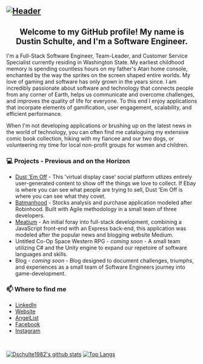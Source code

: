 ## [![Header](https://user-images.githubusercontent.com/65473402/99856310-8a67f400-2b3d-11eb-88a2-bf088bfc7c22.png)](https://dschulte1982.github.io)

<h2 align="center">Welcome to my GitHub profile! My name is Dustin Schulte, and I'm a Software Engineer.</h2>
<p>I'm a Full-Stack Software Engineer, Team-Leader, and Customer Service Specialist currently residing in Washington State.
My earliest childhood memory is spending countless hours on my father's Atari home console, enchanted by the way the sprites on the screen shaped entire worlds. My love of gaming and software has only grown in the years since. I am incredibly passionate about software and technology that connects people from any corner of Earth, helps us communicate and overcome challenges, and improves the quality of life for everyone. To this end I enjoy applications that incorpate elements of gamification, user engagement, scalability, and efficient performance.

When I'm not developing applications or brushing up on the latest news in the world of technology, you can often find me cataloguing my extensive comic book collection, hiking with my fiancee and our two dogs, or volunteering my time for local non-profit groups for women and children.</p>

### 💻 Projects - Previous and on the Horizon
- [Dust 'Em Off](https://dust-em-off.herokuapp.com) - This 'virtual display case' social platform utlizes entirely user-generated content to show off the things we love to collect. If Ebay is where you can see what people are trying to sell, Dust 'Em Off is where you can see what they covet.
- [Batmanhood](https://batmanhoodapp.herokuapp.com) - Stocks analysis and purchase application modeled after Robinhood. Built with Agile methodology in a small team of three developers.
- [Meatium](https://meatium.herokuapp.com) - An initial foray into full-stack development, combining a JavaScript front-end with an Express back-end, this application was modeled after the popular news and blogging website Medium.
- Untitled Co-Op Space Western RPG - *coming soon* - A small team utilizing C# and the Unity engine to expand our repetoire of software languages and skills.
- Blog - *coming soon* - Blog designed to document challenges, triumphs, and experiences as a small team of Software Engineers journey into game-development.

### 📫 Where to find me
- [LinkedIn](https://www.linkedin.com/in/dustin-schulte07)
- [Website](https://dschulte1982.github.io)
- [AngelList](https://angel.co/u/dustin-schulte)
- [Facebook](https://www.facebook.com/dustin.schulte.98)
- [Instagram](https://www.instagram.com/dustin.schulte.98)

<br>

[![Dschulte1982's github stats](https://github-readme-stats.vercel.app/api?username=dschulte1982&show_icons=true&theme=tokyonight)](https://github.com/dschulte1982/github-readme-stats) [![Top Langs](https://github-readme-stats.vercel.app/api/top-langs/?username=dschulte1982&layout=compact&bg_color=1a1b27&text_color=38bdae&title_color=70a5fd)](https://github.com/dschulte1982/github-readme-stats)
